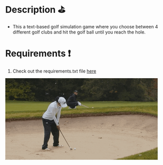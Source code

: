 # Description :golf:
- This a text-based golf simulation game where you choose between 4 different golf clubs and hit the golf ball until you reach the hole.

# Requirements :heavy_exclamation_mark:
1. Check out the requirements.txt file [here](https://github.com/JordanLeich/Text-Golf/blob/main/Requirements.txt)

![Golfing](images/gif.gif "Golfing")
